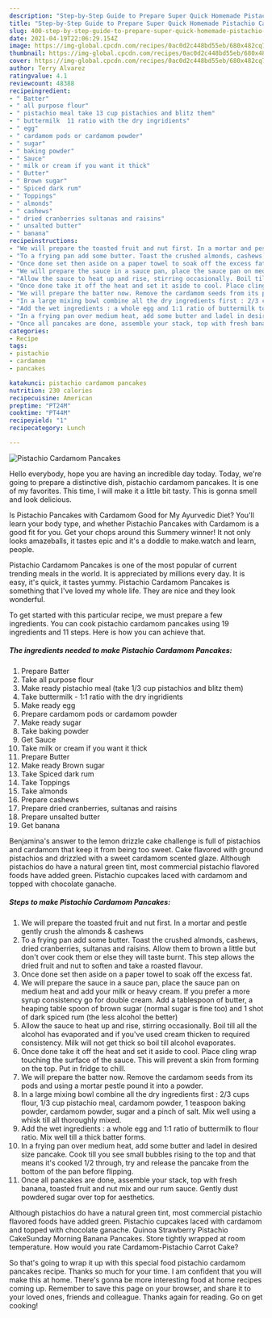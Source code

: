 ```yaml
---
description: "Step-by-Step Guide to Prepare Super Quick Homemade Pistachio Cardamom Pancakes"
title: "Step-by-Step Guide to Prepare Super Quick Homemade Pistachio Cardamom Pancakes"
slug: 400-step-by-step-guide-to-prepare-super-quick-homemade-pistachio-cardamom-pancakes
date: 2021-04-19T22:06:29.154Z
image: https://img-global.cpcdn.com/recipes/0ac0d2c448bd55eb/680x482cq70/pistachio-cardamom-pancakes-recipe-main-photo.jpg
thumbnail: https://img-global.cpcdn.com/recipes/0ac0d2c448bd55eb/680x482cq70/pistachio-cardamom-pancakes-recipe-main-photo.jpg
cover: https://img-global.cpcdn.com/recipes/0ac0d2c448bd55eb/680x482cq70/pistachio-cardamom-pancakes-recipe-main-photo.jpg
author: Terry Alvarez
ratingvalue: 4.1
reviewcount: 48388
recipeingredient:
- " Batter"
- " all purpose flour"
- " pistachio meal take 13 cup pistachios and blitz them"
- " buttermilk  11 ratio with the dry ingridients"
- " egg"
- " cardamom pods or cardamom powder"
- " sugar"
- " baking powder"
- " Sauce"
- " milk or cream if you want it thick"
- " Butter"
- " Brown sugar"
- " Spiced dark rum"
- " Toppings"
- " almonds"
- " cashews"
- " dried cranberries sultanas and raisins"
- " unsalted butter"
- " banana"
recipeinstructions:
- "We will prepare the toasted fruit and nut first. In a mortar and pestle gently crush the almonds &amp; cashews"
- "To a frying pan add some butter. Toast the crushed almonds, cashews, dried cranberries, sultanas and raisins. Allow them to brown a little but don&#39;t over cook them or else they will taste burnt. This step allows the dried fruit and nut to soften and take a roasted flavour."
- "Once done set then aside on a paper towel to soak off the excess fat."
- "We will prepare the sauce in a sauce pan, place the sauce pan on medium heat and add your milk or heavy cream. If you prefer a more syrup consistency go for double cream. Add a tablespoon of butter, a heaping table spoon of brown sugar (normal sugar is fine too) and 1 shot of dark spiced rum (the less alcohol the better)"
- "Allow the sauce to heat up and rise, stirring occasionally. Boil till all the alcohol has evaporated and if you&#39;ve used cream thicken to required consistency. Milk will not get thick so boil till alcohol evaporates."
- "Once done take it off the heat and set it aside to cool. Place cling wrap touching the surface of the sauce. This will prevent a skin from forming on the top. Put in fridge to chill."
- "We will prepare the batter now. Remove the cardamom seeds from its pods and using a mortar pestle pound it into a powder."
- "In a large mixing bowl combine all the dry ingredients first : 2/3 cups flour, 1/3 cup pistachio meal, cardamom powder, 1 teaspoon baking powder, cardamom powder, sugar and a pinch of salt. Mix well using a whisk till all thoroughly mixed."
- "Add the wet ingredients : a whole egg and 1:1 ratio of buttermilk to flour ratio. Mix well till a thick batter forms."
- "In a frying pan over medium heat, add some butter and ladel in desired size pancake. Cook till you see small bubbles rising to the top and that means it&#39;s cooked 1/2 through, try and release the pancake from the bottom of the pan before flipping."
- "Once all pancakes are done, assemble your stack, top with fresh banana, toasted fruit and nut mix and our rum sauce. Gently dust powdered sugar over top for aesthetics."
categories:
- Recipe
tags:
- pistachio
- cardamom
- pancakes

katakunci: pistachio cardamom pancakes 
nutrition: 230 calories
recipecuisine: American
preptime: "PT24M"
cooktime: "PT44M"
recipeyield: "1"
recipecategory: Lunch

---
```



![Pistachio Cardamom Pancakes](https://img-global.cpcdn.com/recipes/0ac0d2c448bd55eb/680x482cq70/pistachio-cardamom-pancakes-recipe-main-photo.jpg)

Hello everybody, hope you are having an incredible day today. Today, we're going to prepare a distinctive dish, pistachio cardamom pancakes. It is one of my favorites. This time, I will make it a little bit tasty. This is gonna smell and look delicious.

Is Pistachio Pancakes with Cardamom Good for My Ayurvedic Diet? You&#39;ll learn your body type, and whether Pistachio Pancakes with Cardamom is a good fit for you. Get your chops around this Summery winner! It not only looks amazeballs, it tastes epic and it&#39;s a doddle to make.watch and learn, people.

Pistachio Cardamom Pancakes is one of the most popular of current trending meals in the world. It is appreciated by millions every day. It is easy, it's quick, it tastes yummy. Pistachio Cardamom Pancakes is something that I've loved my whole life. They are nice and they look wonderful.


To get started with this particular recipe, we must prepare a few ingredients. You can cook pistachio cardamom pancakes using 19 ingredients and 11 steps. Here is how you can achieve that.

<!--inarticleads1-->

##### The ingredients needed to make Pistachio Cardamom Pancakes:

1. Prepare  Batter
1. Take  all purpose flour
1. Make ready  pistachio meal (take 1/3 cup pistachios and blitz them)
1. Take  buttermilk - 1:1 ratio with the dry ingridients
1. Make ready  egg
1. Prepare  cardamom pods or cardamom powder
1. Make ready  sugar
1. Take  baking powder
1. Get  Sauce
1. Take  milk or cream if you want it thick
1. Prepare  Butter
1. Make ready  Brown sugar
1. Take  Spiced dark rum
1. Take  Toppings
1. Take  almonds
1. Prepare  cashews
1. Prepare  dried cranberries, sultanas and raisins
1. Prepare  unsalted butter
1. Get  banana


Benjamina&#39;s answer to the lemon drizzle cake challenge is full of pistachios and cardamom that keep it from being too sweet. Cake flavored with ground pistachios and drizzled with a sweet cardamom scented glaze. Although pistachios do have a natural green tint, most commercial pistachio flavored foods have added green. Pistachio cupcakes laced with cardamom and topped with chocolate ganache. 

<!--inarticleads2-->

##### Steps to make Pistachio Cardamom Pancakes:

1. We will prepare the toasted fruit and nut first. In a mortar and pestle gently crush the almonds &amp; cashews
1. To a frying pan add some butter. Toast the crushed almonds, cashews, dried cranberries, sultanas and raisins. Allow them to brown a little but don&#39;t over cook them or else they will taste burnt. This step allows the dried fruit and nut to soften and take a roasted flavour.
1. Once done set then aside on a paper towel to soak off the excess fat.
1. We will prepare the sauce in a sauce pan, place the sauce pan on medium heat and add your milk or heavy cream. If you prefer a more syrup consistency go for double cream. Add a tablespoon of butter, a heaping table spoon of brown sugar (normal sugar is fine too) and 1 shot of dark spiced rum (the less alcohol the better)
1. Allow the sauce to heat up and rise, stirring occasionally. Boil till all the alcohol has evaporated and if you&#39;ve used cream thicken to required consistency. Milk will not get thick so boil till alcohol evaporates.
1. Once done take it off the heat and set it aside to cool. Place cling wrap touching the surface of the sauce. This will prevent a skin from forming on the top. Put in fridge to chill.
1. We will prepare the batter now. Remove the cardamom seeds from its pods and using a mortar pestle pound it into a powder.
1. In a large mixing bowl combine all the dry ingredients first : 2/3 cups flour, 1/3 cup pistachio meal, cardamom powder, 1 teaspoon baking powder, cardamom powder, sugar and a pinch of salt. Mix well using a whisk till all thoroughly mixed.
1. Add the wet ingredients : a whole egg and 1:1 ratio of buttermilk to flour ratio. Mix well till a thick batter forms.
1. In a frying pan over medium heat, add some butter and ladel in desired size pancake. Cook till you see small bubbles rising to the top and that means it&#39;s cooked 1/2 through, try and release the pancake from the bottom of the pan before flipping.
1. Once all pancakes are done, assemble your stack, top with fresh banana, toasted fruit and nut mix and our rum sauce. Gently dust powdered sugar over top for aesthetics.


Although pistachios do have a natural green tint, most commercial pistachio flavored foods have added green. Pistachio cupcakes laced with cardamom and topped with chocolate ganache. Quinoa Strawberry Pistachio CakeSunday Morning Banana Pancakes. Store tightly wrapped at room temperature. How would you rate Cardamom-Pistachio Carrot Cake? 

So that's going to wrap it up with this special food pistachio cardamom pancakes recipe. Thanks so much for your time. I am confident that you will make this at home. There's gonna be more interesting food at home recipes coming up. Remember to save this page on your browser, and share it to your loved ones, friends and colleague. Thanks again for reading. Go on get cooking!

